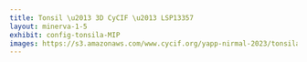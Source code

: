 ```yaml
---
title: Tonsil \u2013 3D CyCIF \u2013 LSP13357
layout: minerva-1-5
exhibit: config-tonsila-MIP
images: https://s3.amazonaws.com/www.cycif.org/yapp-nirmal-2023/tonsila-MIP-minerva
---
```

